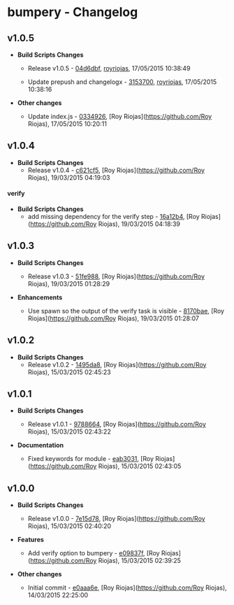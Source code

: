 
# bumpery - Changelog
## v1.0.5
- **Build Scripts Changes**
  - Release v1.0.5 - [04d6dbf]( https://github.com/royriojas/bumpery/commit/04d6dbf ), [royriojas](https://github.com/royriojas), 17/05/2015 10:38:49

    
  - Update prepush and changelogx - [3153700]( https://github.com/royriojas/bumpery/commit/3153700 ), [royriojas](https://github.com/royriojas), 17/05/2015 10:38:16

    
- **Other changes**
  - Update index.js - [0334926]( https://github.com/royriojas/bumpery/commit/0334926 ), [Roy Riojas](https://github.com/Roy Riojas), 17/05/2015 10:20:11

    
## v1.0.4
- **Build Scripts Changes**
  - Release v1.0.4 - [c621cf5]( https://github.com/royriojas/bumpery/commit/c621cf5 ), [Roy Riojas](https://github.com/Roy Riojas), 19/03/2015 04:19:03

    
#### verify
- **Build Scripts Changes**
  - add missing dependency for the verify step - [16a12b4]( https://github.com/royriojas/bumpery/commit/16a12b4 ), [Roy Riojas](https://github.com/Roy Riojas), 19/03/2015 04:18:39

    
## v1.0.3
- **Build Scripts Changes**
  - Release v1.0.3 - [51fe988]( https://github.com/royriojas/bumpery/commit/51fe988 ), [Roy Riojas](https://github.com/Roy Riojas), 19/03/2015 01:28:29

    
- **Enhancements**
  - Use spawn so the output of the verify task is visible - [8170bae]( https://github.com/royriojas/bumpery/commit/8170bae ), [Roy Riojas](https://github.com/Roy Riojas), 19/03/2015 01:28:07

    
## v1.0.2
- **Build Scripts Changes**
  - Release v1.0.2 - [1495da8]( https://github.com/royriojas/bumpery/commit/1495da8 ), [Roy Riojas](https://github.com/Roy Riojas), 15/03/2015 02:45:23

    
## v1.0.1
- **Build Scripts Changes**
  - Release v1.0.1 - [9788664]( https://github.com/royriojas/bumpery/commit/9788664 ), [Roy Riojas](https://github.com/Roy Riojas), 15/03/2015 02:43:22

    
- **Documentation**
  - Fixed keywords for module - [eab3031]( https://github.com/royriojas/bumpery/commit/eab3031 ), [Roy Riojas](https://github.com/Roy Riojas), 15/03/2015 02:43:05

    
## v1.0.0
- **Build Scripts Changes**
  - Release v1.0.0 - [7e15d78]( https://github.com/royriojas/bumpery/commit/7e15d78 ), [Roy Riojas](https://github.com/Roy Riojas), 15/03/2015 02:40:20

    
- **Features**
  - Add verify option to bumpery - [e09837f]( https://github.com/royriojas/bumpery/commit/e09837f ), [Roy Riojas](https://github.com/Roy Riojas), 15/03/2015 02:39:25

    
- **Other changes**
  - Initial commit - [e0aaa6e]( https://github.com/royriojas/bumpery/commit/e0aaa6e ), [Roy Riojas](https://github.com/Roy Riojas), 14/03/2015 22:25:00

    
